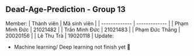 ## Dead-Age-Prediction - Group 13
Member: 
| Thành viên | Mã sinh viên |
| ------------- | ------------- |
| Phạm Minh Đức  | 21021482 |
| Trần Minh Đức  | 21021483 |
| Phạm Đức Thắng | 20020156 |
| Lê Thu Trà | 19020118 |
Update:
- Machine learning/ Deep learning not finish yet 🐧
